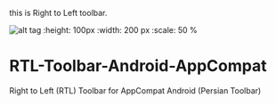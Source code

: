 this is Right to Left toolbar.


![alt tag](https://github.com/arashsammak/RTL-Toolbar-Android-AppCompat/blob/master/screenshot/screenshot.png)
 :height: 100px
   :width: 200 px
   :scale: 50 %


# RTL-Toolbar-Android-AppCompat
Right to Left (RTL) Toolbar for AppCompat  Android (Persian Toolbar)
